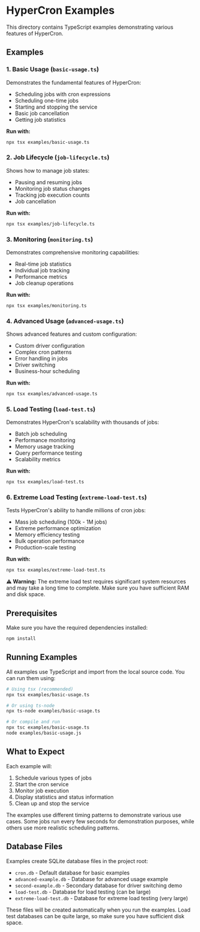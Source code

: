 # HyperCron Examples

This directory contains TypeScript examples demonstrating various features of HyperCron.

## Examples

### 1. Basic Usage (`basic-usage.ts`)

Demonstrates the fundamental features of HyperCron:

- Scheduling jobs with cron expressions
- Scheduling one-time jobs
- Starting and stopping the service
- Basic job cancellation
- Getting job statistics

**Run with:**

```bash
npx tsx examples/basic-usage.ts
```

### 2. Job Lifecycle (`job-lifecycle.ts`)

Shows how to manage job states:

- Pausing and resuming jobs
- Monitoring job status changes
- Tracking job execution counts
- Job cancellation

**Run with:**

```bash
npx tsx examples/job-lifecycle.ts
```

### 3. Monitoring (`monitoring.ts`)

Demonstrates comprehensive monitoring capabilities:

- Real-time job statistics
- Individual job tracking
- Performance metrics
- Job cleanup operations

**Run with:**

```bash
npx tsx examples/monitoring.ts
```

### 4. Advanced Usage (`advanced-usage.ts`)

Shows advanced features and custom configuration:

- Custom driver configuration
- Complex cron patterns
- Error handling in jobs
- Driver switching
- Business-hour scheduling

**Run with:**

```bash
npx tsx examples/advanced-usage.ts
```

### 5. Load Testing (`load-test.ts`)

Demonstrates HyperCron's scalability with thousands of jobs:

- Batch job scheduling
- Performance monitoring
- Memory usage tracking
- Query performance testing
- Scalability metrics

**Run with:**

```bash
npx tsx examples/load-test.ts
```

### 6. Extreme Load Testing (`extreme-load-test.ts`)

Tests HyperCron's ability to handle millions of cron jobs:

- Mass job scheduling (100k - 1M jobs)
- Extreme performance optimization
- Memory efficiency testing
- Bulk operation performance
- Production-scale testing

**Run with:**

```bash
npx tsx examples/extreme-load-test.ts
```

**⚠️ Warning:** The extreme load test requires significant system resources and may take a long time to complete. Make sure you have sufficient RAM and disk space.

## Prerequisites

Make sure you have the required dependencies installed:

```bash
npm install
```

## Running Examples

All examples use TypeScript and import from the local source code. You can run them using:

```bash
# Using tsx (recommended)
npx tsx examples/basic-usage.ts

# Or using ts-node
npx ts-node examples/basic-usage.ts

# Or compile and run
npx tsc examples/basic-usage.ts
node examples/basic-usage.js
```

## What to Expect

Each example will:

1. Schedule various types of jobs
2. Start the cron service
3. Monitor job execution
4. Display statistics and status information
5. Clean up and stop the service

The examples use different timing patterns to demonstrate various use cases. Some jobs run every few seconds for demonstration purposes, while others use more realistic scheduling patterns.

## Database Files

Examples create SQLite database files in the project root:

- `cron.db` - Default database for basic examples
- `advanced-example.db` - Database for advanced usage example
- `second-example.db` - Secondary database for driver switching demo
- `load-test.db` - Database for load testing (can be large)
- `extreme-load-test.db` - Database for extreme load testing (very large)

These files will be created automatically when you run the examples. Load test databases can be quite large, so make sure you have sufficient disk space.
